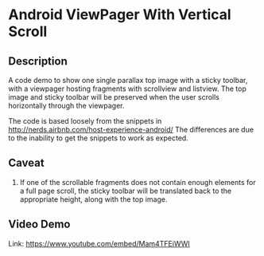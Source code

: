 # Android ViewPager With Vertical Scroll

## Description
A code demo to show one single parallax top image with a sticky toolbar, with a viewpager hosting fragments with scrollview and listview. The top image and sticky toolbar will be preserved when the user scrolls horizontally through the viewpager.

The code is based loosely from the snippets in http://nerds.airbnb.com/host-experience-android/ The differences are due to the inability to get the snippets to work as expected. 

## Caveat
1. If one of the scrollable fragments does not contain enough elements for a full page scroll, the sticky toolbar will be translated back to the appropriate height, along with the top image.

## Video Demo
Link: https://www.youtube.com/embed/Mam4TFEiWWI 
